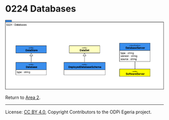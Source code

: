 <!-- SPDX-License-Identifier: CC-BY-4.0 -->
<!-- Copyright Contributors to the ODPi Egeria project. -->

# 0224 Databases

![UML](0224-Databases.png)


Return to [Area 2](Area-2-models.md).

----
License: [CC BY 4.0](https://creativecommons.org/licenses/by/4.0/),
Copyright Contributors to the ODPi Egeria project.